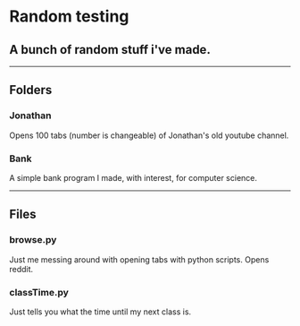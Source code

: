 # Random testing
## A bunch of random stuff i've made.

---

## Folders

### Jonathan
Opens 100 tabs (number is changeable) of Jonathan's old youtube channel.

### Bank
A simple bank program I made, with interest, for computer science.

---

## Files

### browse.py
Just me messing around with opening tabs with python scripts. Opens reddit.

### classTime.py
Just tells you what the time until my next class is.
